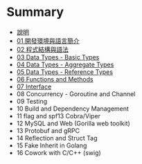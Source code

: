 # Summary

* [說明](README.md)
* [01 開發環境與語言簡介](class01_.md)
* [02 程式結構與語法](class02_.md)
* [03 Data Types - Basic Types](class03_.md)
* [04 Data Types - Aggregate Types](class04_.md)
* [05 Data Types - Reference Types](class05_.md)
* [06 Functions and Methods](class06_.md)
* [07 Interface](class07_.md)
* 08 Concurrency - Goroutine and Channel
* 09 Testing
* 10 Build and Dependency Management
* 11 flag and spf13 Cobra/Viper
* 12 MySQL and Web (Gorilla web toolkit)
* 13 Protobuf and gRPC
* 14 Reflection and Struct Tag
* 15 Fake Inherit in Golang
* 16 Cowork with C/C++ (swig)